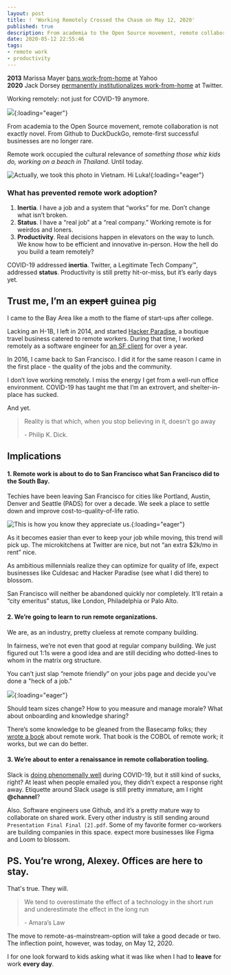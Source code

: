 ```yaml
---
layout: post
title: ! 'Working Remotely Crossed the Chasm on May 12, 2020'
published: true
description: From academia to the Open Source movement, remote collaboration is not exactly novel. From Github to DuckDuckGo, remote-first successful businesses are no longer rare.
date: 2020-05-12 22:55:46
tags:
- remote work
- productivity
---
```


**2013** Marissa Mayer [bans work-from-home](https://www.forbes.com/sites/jennagoudreau/2013/02/25/back-to-the-stone-age-new-yahoo-ceo-marissa-mayer-bans-working-from-home/#f12c67216672) at Yahoo <br />
**2020** Jack Dorsey [permanently institutionalizes work-from-home](https://www.buzzfeednews.com/article/alexkantrowitz/twitter-got-a-big-tax-break-to-stay-in-san-francisco-jack) at Twitter.

Working remotely: not just for COVID-19 anymore.


![](https://www.themarketingstudent.com/wp-content/uploads/2017/04/chasm-adoption-lifecycle.jpeg){:loading="eager"}

From academia to the Open Source movement, remote collaboration is not exactly novel. From Github to DuckDuckGo, remote-first successful businesses are no longer rare.

Remote work occupied the cultural relevance of _something those whiz kids do, working on a beach in Thailand_. Until today.

![Actually, we took this photo in Vietnam. Hi Luka!](https://pbs.twimg.com/media/CUt3QiFWEAA9DmH?format=jpg&name=small){:loading="eager"}




### What has prevented remote work adoption?
1. **Inertia**. I have a job and a system that “works” for me. Don’t change what isn’t broken.
2. **Status**. I have a “real job” at a “real company.” Working remote is for weirdos and loners.
3. **Productivity**. Real decisions happen in elevators on the way to lunch. We know how to be efficient and innovative in-person. How the hell do you build a team remotely?

COVID-19 addressed **inertia**. Twitter, a Legitimate Tech Company™️, addressed **status**. Productivity is still pretty hit-or-miss, but it’s early days yet.


## Trust me, I’m an ~~expert~~ guinea pig

I came to the Bay Area like a moth to the flame of start-ups after college.

Lacking an H-1B, I left in 2014, and started [Hacker Paradise](https://www.hackerparadise.org/), a boutique travel business catered to remote workers. During that time, I worked remotely as a software engineer for [an SF client](https://www.binti.com) for over a year.

In 2016, I came back to San Francisco. I did it for the same reason I came in the first place - the quality of the jobs and the community.

I don’t love working remotely. I miss the energy I get from a well-run office environment. COVID-19 has taught me that I’m an extrovert, and shelter-in-place has sucked.

And yet.


> Reality is that which, when you stop believing in it, doesn't go away
>
> \- Philip K. Dick.

## Implications
#### 1. Remote work is about to do to San Francisco what San Francisco did to the South Bay.

Techies have been leaving San Francisco for cities like Portland, Austin, Denver and Seattle (PADS) for over a decade. We seek a place to settle down and improve cost-to-quality-of-life ratio.

![This is how you know they appreciate us.](https://www.mercurynews.com/wp-content/uploads/2017/07/d6c879ffa3d044f8.jpg?w=720&h=540){:loading="eager"}


As it becomes easier than ever to keep your job while moving, this trend will pick up. The microkitchens at Twitter are nice, but not “an extra $2k/mo in rent” nice.

As ambitious millennials realize they can optimize for quality of life, expect businesses like Culdesac and Hacker Paradise (see what I did there) to blossom.

San Francisco will neither be abandoned quickly nor completely. It’ll retain a “city emeritus”  status, like London, Philadelphia or Palo Alto.


#### 2. We’re going to learn to run remote organizations.

We are, as an industry, pretty clueless at remote company building.

In fairness, we’re not even that good at regular company building. We just figured out 1:1s were a good idea and are still deciding who dotted-lines to whom in the matrix org structure.

You can’t just slap “remote friendly” on your jobs page and decide you've done a "heck of a job."

![](https://cdn.vox-cdn.com/thumbor/M1cEh6qPNBWgeXLJj49eLR-gJ2Q=/1400x1050/filters:format(jpeg)/cdn.vox-cdn.com/uploads/chorus_asset/file/18743612/afe8348117.jpg){:loading="eager"}


Should team sizes change? How to you measure and manage morale? What about onboarding and knowledge sharing?

There’s some knowledge to be gleaned from the Basecamp folks; they [wrote a book](https://basecamp.com/books/remote) about remote work. That book is the COBOL of remote work; it works, but we can do better.


#### 3. We’re about to enter a renaissance in remote collaboration tooling.

Slack is [doing phenomenally well](https://threadreaderapp.com/thread/1243000487365861376.html) during COVID-19, but it still kind of sucks, right? At least when people emailed you, they didn’t expect a response right away. Etiquette around Slack usage is still pretty immature, am I right **@channel**?

Also. Software engineers use Github, and it’s a pretty mature way to collaborate on shared work. Every other industry is still sending around `Presentation Final Final [2].pdf`. Some of my favorite former co-workers are building companies in this space. expect more businesses like Figma and Loom to blossom.


## PS. You’re wrong, Alexey. Offices are here to stay.

That's true. They will.

> We tend to overestimate the effect of a technology in the short run and underestimate the effect in the long run
>
> \- Amara’s Law

The move to remote-as-mainstream-option will take a good decade or two. The inflection point, however, was today, on May 12, 2020.

I for one look forward to kids asking what it was like when I had to **leave** for work **every day**.

